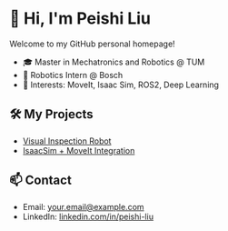 # 👋 Hi, I'm Peishi Liu
Welcome to my GitHub personal homepage!

- 🎓 Master in Mechatronics and Robotics @ TUM
- 🤖 Robotics Intern @ Bosch
- 🔧 Interests: MoveIt, Isaac Sim, ROS2, Deep Learning

## 🛠 My Projects
- [Visual Inspection Robot](https://github.com/peishi1999/inspection-bot)
- [IsaacSim + MoveIt Integration](https://github.com/peishi1999/isaac-moveit)

## 📫 Contact
- Email: your.email@example.com
- LinkedIn: [linkedin.com/in/peishi-liu](https://linkedin.com/in/peishi-liu)
